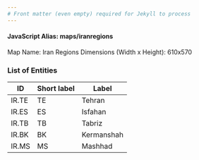 ```yaml
---
# Front matter (even empty) required for Jekyll to process
---
```


#### JavaScript Alias: maps/iranregions

Map Name: Iran Regions
Dimensions (Width x Height): 610x570





### List of Entities

ID | Short label | Label
---|---|---|
IR.TE|TE|Tehran
IR.ES|ES|Isfahan
IR.TB|TB|Tabriz
IR.BK|BK|Kermanshah
IR.MS|MS|Mashhad